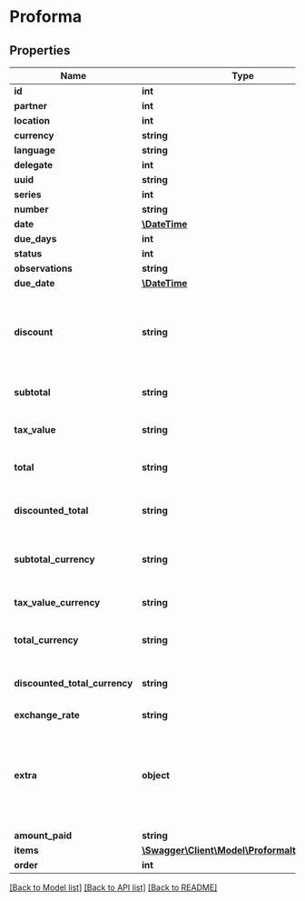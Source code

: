 # Proforma

## Properties
Name | Type | Description | Notes
------------ | ------------- | ------------- | -------------
**id** | **int** |  | [optional] 
**partner** | **int** |  | 
**location** | **int** |  | [optional] 
**currency** | **string** |  | 
**language** | **string** |  | 
**delegate** | **int** |  | [optional] 
**uuid** | **string** |  | [optional] 
**series** | **int** |  | [optional] 
**number** | **string** |  | [optional] 
**date** | [**\DateTime**](\DateTime.md) |  | 
**due_days** | **int** |  | [optional] 
**status** | **int** |  | [optional] 
**observations** | **string** |  | [optional] 
**due_date** | [**\DateTime**](\DateTime.md) |  | [optional] 
**discount** | **string** | Procentaj default, dacă este completat rescrie discountul articolelor | [optional] 
**subtotal** | **string** | Subtotal RON redus/întreg | [optional] 
**tax_value** | **string** | TVA RON redus/întreg | [optional] 
**total** | **string** | Total RON redus/întreg | [optional] 
**discounted_total** | **string** | Suma valorilor reduse din articole | [optional] 
**subtotal_currency** | **string** | Subtotal valută redus/întreg | [optional] 
**tax_value_currency** | **string** | TVA valută redus/întreg | [optional] 
**total_currency** | **string** | Total valută redus/întreg | [optional] 
**discounted_total_currency** | **string** | Suma valorilor reduse din articole | [optional] 
**exchange_rate** | **string** |  | [optional] 
**extra** | **object** | Acest field este pentru a se stoca idul și tipul facturii la generarea din invoice_1 în invoice_2. | [optional] 
**amount_paid** | **string** |  | [optional] 
**items** | [**\Swagger\Client\Model\ProformaItemModel[]**](ProformaItemModel.md) |  | 
**order** | **int** |  | [optional] 

[[Back to Model list]](../README.md#documentation-for-models) [[Back to API list]](../README.md#documentation-for-api-endpoints) [[Back to README]](../README.md)


